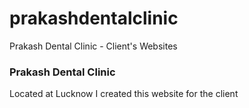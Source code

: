 # prakashdentalclinic
Prakash Dental Clinic - Client's Websites
<h3>Prakash Dental Clinic </h3>
<p>Located at Lucknow I created this website for the client</p>
